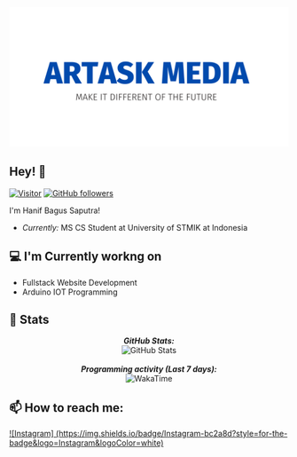 ![Artask Media Banner Image](./8996C45B-C8BF-429C-AE0E-FCBC44C971F9.png)


<h2>Hey! 👋</h2>

[![Visitor](https://visitor-badge.laobi.icu/badge?page_id=artask-media.artask-media)](https://github.com/artask-media) [![GitHub followers](https://img.shields.io/github/followers/artask-media.svg?style=social&label=Follow)](https://github.com/artask-media?tab=followers)

I'm Hanif Bagus Saputra!
- <i>Currently:</i> MS CS Student at University of STMIK at Indonesia

<h2>💻 I'm Currently workng on</h2>

- Fullstack Website Development
- Arduino IOT Programming

<!--
__Check out my GitHub repository:__

<div>
  <p>
    <a href="https://github.com/artask-media/>
      <img src="https://github-readme-stats.vercel.app/api/pin/?username=artask-media&repo=" alt="GitHub Stats" />
    </a>
    
  </p>
</div>
-->
<h2>👀 Stats</h2>

<div>
  <p align="center">
  <b><em>GitHub Stats:</em></b> <br/>
    <img src="https://github-readme-streak-stats.herokuapp.com/?user=artask-media" alt="GitHub Stats" /> <br/><br/>
  <b><em>Programming activity (Last 7 days):</em></b> <br/>
    <img src="https://github-readme-stats.vercel.app/api/wakatime?username=artask-media" alt="WakaTime" />
  </p>
</div>

<h2>📫 How to reach me:</h2>
<a href="https://www.instagram.com/octazoneid/">![Instagram]
(https://img.shields.io/badge/Instagram-bc2a8d?style=for-the-badge&logo=Instagram&logoColor=white)</a>
<!--
**artask-media/artask-media** is a ✨ _special_ ✨ repository because its `README.md` (this file) appears on your GitHub profile.

Here are some ideas to get you started:

- 🔭 I’m currently working on ...
- 🌱 I’m currently learning ...
- 👯 I’m looking to collaborate on ...
- 🤔 I’m looking for help with ...
- 💬 Ask me about ...
- 📫 How to reach me: ...
- 😄 Pronouns: ...
- ⚡ Fun fact: ...
-->
